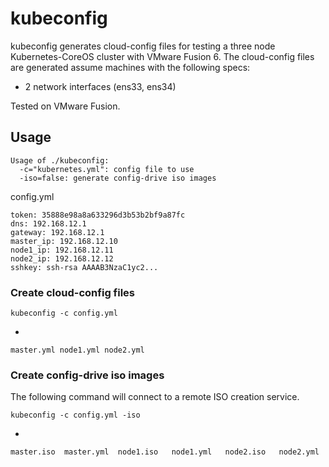 # kubeconfig

kubeconfig generates cloud-config files for testing a three node Kubernetes-CoreOS cluster with VMware Fusion 6. The cloud-config files are generated assume machines with the following specs:

* 2 network interfaces (ens33, ens34)

Tested on VMware Fusion.

## Usage

```
Usage of ./kubeconfig:
  -c="kubernetes.yml": config file to use
  -iso=false: generate config-drive iso images
```

config.yml
```
token: 35888e98a8a633296d3b53b2bf9a87fc
dns: 192.168.12.1
gateway: 192.168.12.1
master_ip: 192.168.12.10
node1_ip: 192.168.12.11
node2_ip: 192.168.12.12
sshkey: ssh-rsa AAAAB3NzaC1yc2...
```

### Create cloud-config files

```
kubeconfig -c config.yml
```
-

```
master.yml node1.yml node2.yml
```

### Create config-drive iso images

The following command will connect to a remote ISO creation service.

```
kubeconfig -c config.yml -iso
```

-

```
master.iso  master.yml  node1.iso   node1.yml   node2.iso   node2.yml
```
